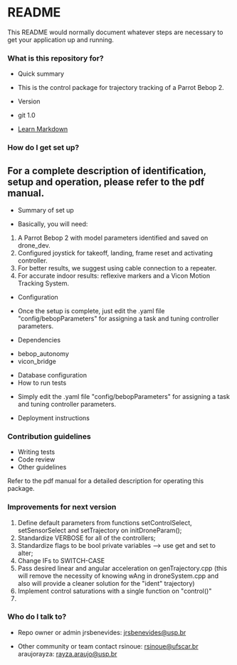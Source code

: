 # README #

This README would normally document whatever steps are necessary to get your application up and running.

### What is this repository for? ###

* Quick summary

- This is the control package for trajectory tracking of a Parrot Bebop 2. 

* Version 

- git 1.0

* [Learn Markdown](https://bitbucket.org/tutorials/markdowndemo)

### How do I get set up? ###
## For a complete description of identification, setup and operation, please refer to the pdf manual. ##

* Summary of set up

- Basically, you will need:

1. A Parrot Bebop 2 with model parameters identified and saved on drone_dev. 
2. Configured joystick for takeoff, landing, frame reset and activating controller.
3. For better results, we suggest using cable connection to a repeater. 
4. For accurate indoor results: reflexive markers and a Vicon Motion Tracking System.

* Configuration

- Once the setup is complete, just edit the .yaml file "config/bebopParameters" for assigning a task and tuning controller parameters.

* Dependencies

- bebop_autonomy
- vicon_bridge

* Database configuration
* How to run tests

- Simply edit the .yaml file "config/bebopParameters" for assigning a task and tuning controller parameters.

* Deployment instructions

### Contribution guidelines ###

* Writing tests
* Code review
* Other guidelines

Refer to the pdf manual for a detailed description for operating this package.

### Improvements for next version ###

1. Define default parameters from functions setControlSelect, setSensorSelect and setTrajectory on  initDroneParam();
2. Standardize VERBOSE for all of the controllers;
3. Standardize flags to be bool private variables -->  use get and set to alter;
4. Change IFs to SWITCH-CASE
5. Pass desired linear and angular acceleration on genTrajectory.cpp (this will remove the necessity of knowing wAng
in droneSystem.cpp and also will provide a cleaner solution for the "ident" trajectory)
6. Implement control saturations with a single function on "control()"
7.

### Who do I talk to? ###

* Repo owner or admin
jrsbenevides: jrsbenevides@usp.br

* Other community or team contact
rsinoue: rsinoue@ufscar.br
araujorayza: rayza.araujo@usp.br
